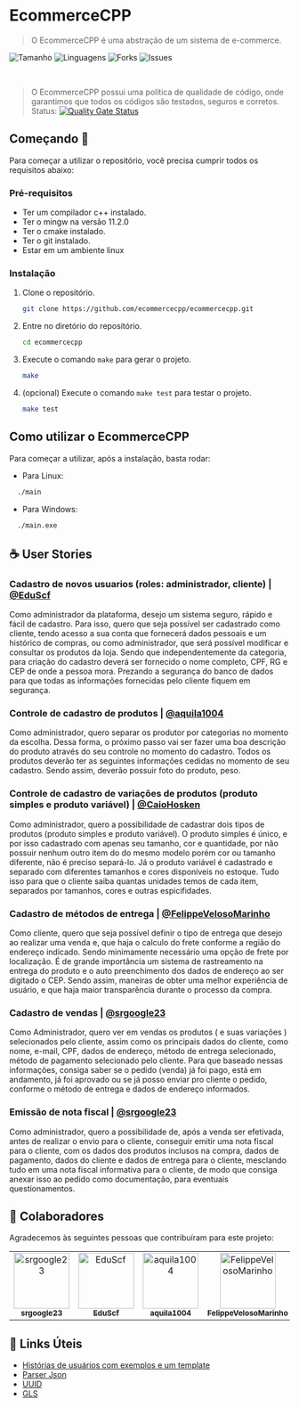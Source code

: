 # EcommerceCPP

> O EcommerceCPP é uma abstração de um sistema de e-commerce.

![Tamanho](https://img.shields.io/github/repo-size/ecommercecpp/ecommercecpp?style=for-the-badge)
![Linguagens](https://img.shields.io/github/languages/count/ecommercecpp/ecommercecpp?style=for-the-badge)
![Forks](https://img.shields.io/github/forks/ecommercecpp/ecommercecpp?style=for-the-badge)
![Issues](https://img.shields.io/github/issues/ecommercecpp/ecommercecpp?style=for-the-badge)

<br/>

> O EcommerceCPP possui uma política de qualidade de código, onde garantimos que todos os códigos são testados, seguros e corretos. Status:           [![Quality Gate Status](https://sonarcloud.io/api/project_badges/measure?project=ecommercecpp_ecommercecpp&metric=alert_status)](https://sonarcloud.io/summary/new_code?id=ecommercecpp_ecommercecpp)

## Começando 🚀

Para começar a utilizar o repositório, você precisa cumprir todos os requisitos abaixo:

### Pré-requisitos

- Ter um compilador c++ instalado.
- Ter o mingw na versão 11.2.0
- Ter o cmake instalado.
- Ter o git instalado.
- Estar em um ambiente linux

### Instalação

1. Clone o repositório.
   ```sh
   git clone https://github.com/ecommercecpp/ecommercecpp.git
   ```
2. Entre no diretório do repositório.
    ```sh
    cd ecommercecpp
    ```
3. Execute o comando `make` para gerar o projeto.
    ```sh
    make
    ```

4. (opcional) Execute o comando `make test` para testar o projeto.
    ```sh
    make test
    ```

## Como utilizar o EcommerceCPP

Para começar a utilizar, após a instalação, basta rodar:

- Para Linux:

```sh
  ./main
```
- Para Windows:

```sh
  ./main.exe
```

## ☕ User Stories
    
### Cadastro de novos usuarios (roles: administrador, cliente) | [@EduScf](https://github.com/EduScf)

Como administrador da plataforma, desejo um sistema seguro, rápido e fácil de cadastro. Para isso, quero que seja possível ser cadastrado como cliente, tendo acesso a sua conta que fornecerá dados pessoais e um histórico de compras, ou como administrador, que será possível modificar e consultar os produtos da loja. Sendo que independentemente da categoria, para criação do cadastro deverá ser fornecido o nome completo, CPF, RG e CEP de onde a pessoa mora. Prezando a segurança do banco de dados para que todas as informações fornecidas pelo cliente fiquem em segurança.

### Controle de cadastro de produtos | [@aquila1004](https://github.com/aquila1004)

Como administrador, quero separar os produtor por categorias no momento da escolha. Dessa forma, o próximo passo vai ser fazer uma boa descrição do produto através do seu controle no momento do cadastro. Todos os produtos deverão ter as seguintes informações cedidas no momento de seu cadastro. Sendo assim, deverão possuir foto do produto, peso.


### Controle de cadastro de variações de produtos (produto simples e produto variável) | [@CaioHosken](https://github.com/CaioHosken)

Como administrador, quero a possibilidade de cadastrar dois tipos de produtos (produto simples e produto variável). O produto simples é único, e por isso cadastrado com apenas seu tamanho, cor e quantidade, por não possuir nenhum outro item do do mesmo modelo porém cor ou tamanho diferente, não é preciso separá-lo. Já o produto variável é cadastrado e separado com diferentes tamanhos e cores disponíveis no estoque. Tudo isso para que o cliente saiba quantas unidades temos de cada item, separados por tamanhos, cores e outras espicifidades.

### Cadastro de métodos de entrega | [@FelippeVelosoMarinho](https://github.com/FelippeVelosoMarinho)

Como cliente, quero que seja possível definir o tipo de entrega que desejo ao realizar uma venda e, que haja o calculo do frete conforme a região do endereço indicado. Sendo minimamente necessário uma opção de frete por localização. É de grande importância um sistema de rastreamento na entrega do produto e o auto preenchimento dos dados de endereço ao ser digitado o CEP. Sendo assim, maneiras de obter uma melhor experiência de usuário, e que haja maior transparência durante o processo da compra.

### Cadastro de vendas | [@srgoogle23](https://github.com/srgoogle23)

Como Administrador, quero ver em vendas os produtos ( e suas variações ) selecionados pelo cliente, assim como os principais dados do cliente, como nome, e-mail, CPF, dados de endereço, método de entrega selecionado, método de pagamento selecionado pelo cliente. Para que baseado nessas informações, consiga saber se o pedido (venda) já foi pago, está em andamento, já foi aprovado ou se já posso enviar pro cliente o pedido, conforme o método de entrega e dados de endereço informados.

### Emissão de nota fiscal | [@srgoogle23](https://github.com/srgoogle23)

Como administrador, quero a possibilidade de, após a venda ser efetivada, antes de realizar o envio para o cliente, conseguir emitir uma nota fiscal para o cliente, com os dados dos produtos inclusos na compra, dados de pagamento, dados do cliente e dados de entrega para o cliente, mesclando tudo em uma nota fiscal informativa para o cliente, de modo que consiga anexar isso ao pedido como documentação, para eventuais questionamentos.
## 🤝 Colaboradores

Agradecemos às seguintes pessoas que contribuíram para este projeto:

<table>
  <tr>
    <td align="center">
      <a href="#">
        <img src="https://avatars3.githubusercontent.com/u/62403037" width="100px;" alt="srgoogle23"/><br>
        <sub>
          <b>srgoogle23</b>
        </sub>
      </a>
    </td>
    <td align="center">
      <a href="#">
        <img src="https://avatars3.githubusercontent.com/u/102927669" width="100px;" alt="EduScf"/><br>
        <sub>
          <b>EduScf</b>
        </sub>
      </a>
    </td>
    <td align="center">
      <a href="#">
        <img src="https://avatars3.githubusercontent.com/u/97201817" width="100px;" alt="aquila1004"/><br>
        <sub>
          <b>aquila1004</b>
        </sub>
      </a>
    </td>
    <td align="center">
      <a href="#">
        <img src="https://avatars3.githubusercontent.com/u/60450622" width="100px;" alt="FelippeVelosoMarinho"/><br>
        <sub>
          <b>FelippeVelosoMarinho</b>
        </sub>
      </a>
    </td>
    <td align="center">
      <a href="#">
        <img src="https://avatars3.githubusercontent.com/u/97640125" width="100px;" alt="CaioHosken"/><br>
        <sub>
          <b>CaioHosken</b>
        </sub>
      </a>
    </td>
  </tr>
</table>


## 🔗 Links Úteis

- [Histórias de usuários com exemplos e um template](https://www.atlassian.com/br/agile/project-management/user-stories)
- [Parser Json](https://github.com/eteran/cpp-json)
- [UUID](https://github.com/mariusbancila/stduuid)
- [GLS](https://github.com/microsoft/GSL)